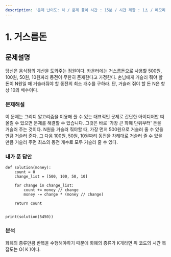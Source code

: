 ```yaml
---
description: '문제 난이도: 하 / 문제 풀이 시간 : 15분 / 시간 제한 : 1초 / 메모리 제한 : 128MB'
---
```


# 1. 거스름돈

## 문제설명

당신은 음식점의 계산을 도와주는 점원이다. 카운터에는 거스름돈으로 사용할 500원, 100원, 50원, 10원짜리 동전이 무한히 존재한다고 가정한다. 손님에게 거슬러 줘야 할 돈이 N원일 때 거슬러줘야 할 동전의 최소 개수를 구하라. 단, 거슬러 줘야 할 돈 N은 항상 10의 배수이다.



### 문제해설

이 문제는 그리디 알고리즘을 이용해 풀 수 있는 대표적인 문제로 간단한 아이디어만 떠올릴 수 있으면 문제를 해결할 수 있습니다. 그것은 바로 '가장 큰 화폐 단위부터' 돈을 거슬러 주는 것이다. N원을 거슬러 줘야할 때, 가장 먼저 500원으로 거슬러 줄 수 있을 만큼 거슬러 준다. 그 다음 100원, 50원, 10원짜리 동전을 차례대로 거슬러 줄 수 있을 만큼 거슬러 주면 최소의 동전 개수로 모두 거슬러 줄 수 있다.



### 내가 푼 답안

```text
def solution(money):
    count = 0
    change_list = [500, 100, 50, 10]

    for change in change_list:
        count += money // change
        money -= change * (money // change)

    return count


print(solution(5450))
```



### 분석

화폐의 종류만큼 반복을 수행해야하기 때문에 화폐의 종류가 K개라면 위 코드의 시간 복잡도는 O\( K \)이다. 

